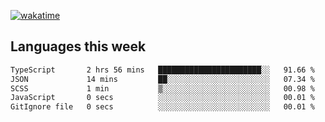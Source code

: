 [![wakatime](https://wakatime.com/badge/user/2d08dcba-b829-42d8-897d-6a005f58591f.svg)](https://wakatime.com/@2d08dcba-b829-42d8-897d-6a005f58591f)

## Languages this week

<!--START_SECTION:waka-->

```txt
TypeScript       2 hrs 56 mins   ███████████████████████░░   91.66 %
JSON             14 mins         ██░░░░░░░░░░░░░░░░░░░░░░░   07.34 %
SCSS             1 min           ▒░░░░░░░░░░░░░░░░░░░░░░░░   00.98 %
JavaScript       0 secs          ░░░░░░░░░░░░░░░░░░░░░░░░░   00.01 %
GitIgnore file   0 secs          ░░░░░░░░░░░░░░░░░░░░░░░░░   00.01 %
```

<!--END_SECTION:waka-->
